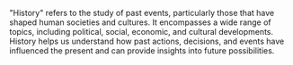 "History" refers to the study of past events, particularly those that have shaped human societies and cultures. It encompasses a wide range of topics, including political, social, economic, and cultural developments. History helps us understand how past actions, decisions, and events have influenced the present and can provide insights into future possibilities.
